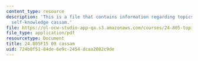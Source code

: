 ```yaml
---
content_type: resource
description: 'This is a file that contains information regarding topics in epistemology:
  self-knowledge cassam.'
file: https://ol-ocw-studio-app-qa.s3.amazonaws.com/courses/24-805-topics-in-epistemology-self-knowledge-fall-2015/724b0f5184de6e9c2454dcaa2082c9de_MIT24_805F15_09Cas.pdf
file_type: application/pdf
resourcetype: Document
title: 24.805F15 09 cassam
uid: 724b0f51-84de-6e9c-2454-dcaa2082c9de
---
```

